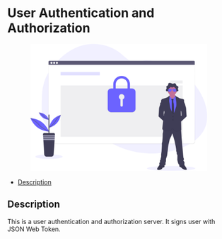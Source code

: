 # User Authentication and Authorization

<!-- logo -->
<p align="center">
    <img
        alt="logo"
        src="./doc/resource/logo.svg"
        width="400"
    />
</p>

<!-- table of contents -->

-   [Description](#Description)

## Description

This is a user authentication and authorization server. It signs user with
JSON Web Token.
